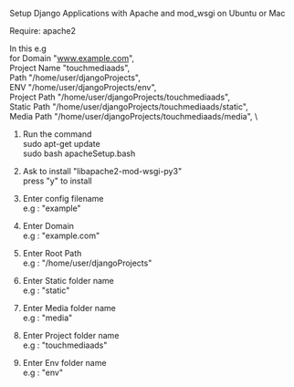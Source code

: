 Setup Django Applications with Apache and mod_wsgi on Ubuntu or Mac

Require: apache2
 
 
  In this e.g \
  for Domain "www.example.com", \
  Project Name "touchmediaads", \
  Path "/home/user/djangoProjects", \
  ENV "/home/user/djangoProjects/env", \
  Project Path "/home/user/djangoProjects/touchmediaads", \
  Static Path "/home/user/djangoProjects/touchmediaads/static", \
  Media Path "/home/user/djangoProjects/touchmediaads/media", \



 1. Run the command\
    sudo apt-get update\
    sudo bash apacheSetup.bash

 2. Ask to install "libapache2-mod-wsgi-py3"\
    press "y" to install 

 3. Enter config filename \
     e.g : "example"

 4. Enter Domain \
     e.g : "example.com"

 5. Enter Root Path \
     e.g : "/home/user/djangoProjects"

 6. Enter Static folder name\
     e.g : "static"

 7. Enter Media folder name \
     e.g : "media"

 8. Enter Project folder name \
     e.g : "touchmediaads"

 9. Enter Env folder name\
     e.g : "env"
